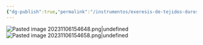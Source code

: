 ```yaml
---
{"dg-publish":true,"permalink":"/instrumentos/exeresis-de-tejidos-duros/botadores-en-t-winter/"}
---
```


![Pasted image 20231106154648.png|undefined](/img/user/Cirugia%20Bucal%20I/Medias/Pasted%20image%2020231106154648.png)![Pasted image 20231106154658.png|undefined](/img/user/Cirugia%20Bucal%20I/Medias/Pasted%20image%2020231106154658.png)
